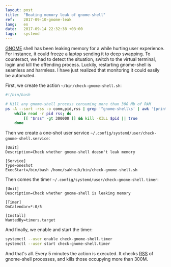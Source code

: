 ```yaml
---
layout: post
title:  "Beating memory leak of gnome-shell"
ref:    2017-09-10-gnome-leak
lang:   en
date:   2017-09-14 22:32:38 +03:00
tags:   systemd
---
```


[GNOME](https://www.gnome.org/news/2017/09/gnome-3-26-released/) shell has been
leaking memory for a while hurting user experience. For instance, it could
freeze a laptop sending it to deep swapping. To counteract, we had to detect the
situation, switch to the virtual terminal, login and kill the offending process.
Luckily, restarting gnome-shell is seamless and harmless. I have just realized
that monitoring it could easily be automated.

First, we create the action `~/bin/check-gnome-shell.sh`:

```bash
#!/bin/bash

# Kill any gnome-shell process consuming more than 300 Mb of RAM
ps -A --sort -rss -o comm,pid,rss | grep '^gnome-shell\s' | awk '{print $2, $3}' | \
    while read -r pid rss; do
        [[ "$rss" -gt 300000 ]] && kill -KILL $pid || true
    done
```

Then we create a one-shot user service
`~/.config/systemd/user/check-gnome-shell.service`:

```service
[Unit]
Description=Check whether gnome-shell doesn't leak memory

[Service]
Type=oneshot
ExecStart=/bin/bash /home/sakhnik/bin/check-gnome-shell.sh
```

Then comes the timer `~/.config/systemd/user/check-gnome-shell.timer`:

```service
[Unit]
Description=Check whether gnome-shell is leaking memory

[Timer]
OnCalendar=*:0/5

[Install]
WantedBy=timers.target
```

And finally, we enable and start the timer:

```bash
systemctl --user enable check-gnome-shell.timer
systemctl --user start check-gnome-shell.timer
```

And that's all. Every 5 minutes the action is executed. It checks
[RSS](https://en.wikipedia.org/wiki/Resident_set_size) of gnome-shell processes,
and kills those occupying more than 300M.
